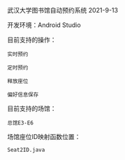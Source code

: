 武汉大学图书馆自动预约系统 2021-9-13

开发环境：Android Studio

目前支持的操作：

    实时预约
    
    定时预约
  
    释放座位
    
    偏好信息保存
  
目前支持的场馆：

    总馆E3-E6
    
场馆座位ID映射函数位置：

    Seat2ID.java
